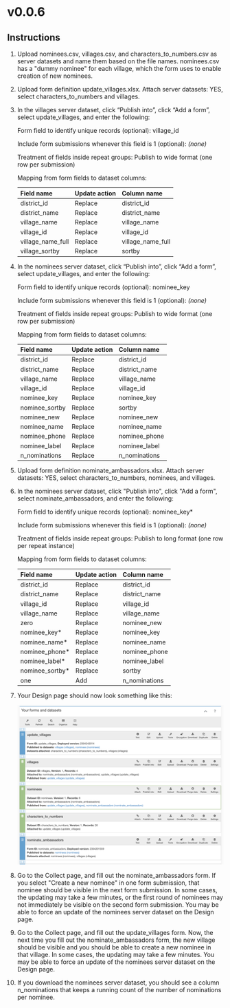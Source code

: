 # v0.0.6

## Instructions

1. Upload nominees.csv, villages.csv, and characters_to_numbers.csv as server datasets and name them based on the file names. nominees.csv has a "dummy nominee" for each village, which the form uses to enable creation of new nominees.
1. Upload form definition update_villages.xlsx. Attach server datasets: YES, select characters_to_numbers and villages.
1. In the villages server dataset, click “Publish into”, click “Add a form”, select update_villages, and enter the following:
    
    Form field to identify unique records (optional): village_id

    Include form submissions whenever this field is 1 (optional): *(none)*
    
    Treatment of fields inside repeat groups: Publish to wide format (one row per submission)
    
    Mapping from form fields to dataset columns:
    
    | Field name | Update action | Column name |
    | --- | --- | --- |
    | district_id | Replace | district_id |
    | district_name | Replace | district_name |
    | village_name | Replace | village_name |
    | village_id | Replace | village_id |
    | village_name_full | Replace | village_name_full |
    | village_sortby | Replace | sortby |

1. In the nominees server dataset, click “Publish into”, click “Add a form”, select update_villages, and enter the following:
    
    Form field to identify unique records (optional): nominee_key
    
    Include form submissions whenever this field is 1 (optional): *(none)*
    
    Treatment of fields inside repeat groups: Publish to wide format (one row per submission)
    
    Mapping from form fields to dataset columns:
    
    | Field name | Update action | Column name |
    | --- | --- | --- |
    | district_id | Replace | district_id |
    | district_name | Replace | district_name |
    | village_name | Replace | village_name |
    | village_id | Replace | village_id |
    | nominee_key | Replace | nominee_key |
    | nominee_sortby | Replace | sortby |
    | nominee_new | Replace | nominee_new |
    | nominee_name | Replace | nominee_name |
    | nominee_phone | Replace | nominee_phone |
    | nominee_label | Replace | nominee_label |
    | n_nominations | Replace | n_nominations |

2. Upload form definition nominate_ambassadors.xlsx. Attach server datasets: YES, select characters_to_numbers, nominees, and villages.
3. In the nominees server dataset, click "Publish into", click "Add a form", select nominate_ambassadors, and enter the following:
    
    Form field to identify unique records (optional): nominee_key*
    
    Include form submissions whenever this field is 1 (optional): *(none)*
    
    Treatment of fields inside repeat groups: Publish to long format (one row per repeat instance)
    
    Mapping from form fields to dataset columns:
    
    | Field name | Update action | Column name |
    | --- | --- | --- |
    | district_id | Replace | district_id |
    | district_name | Replace | district_name |
    | village_id | Replace | village_id |
    | village_name | Replace | village_name |
    | zero | Replace | nominee_new |
    | nominee_key* | Replace | nominee_key |
    | nominee_name* | Replace | nominee_name |
    | nominee_phone* | Replace | nominee_phone |
    | nominee_label* | Replace | nominee_label |
    | nominee_sortby* | Replace | sortby |
    | one | Add | n_nominations |

4. Your Design page should now look something like this:
    
    ![](surveycto_screenshot.png)
    
5. Go to the Collect page, and fill out the nominate_ambassadors form. If you select "Create a new nominee" in one form submission, that nominee should be visible in the next form submission. In some cases, the updating may take a few minutes, or the first round of nominees may not immediately be visible on the second form submission. You may be able to force an update of the nominees server dataset on the Design page.

6. Go to the Collect page, and fill out the update_villages form. Now, the next time you fill out the nominate_ambassadors form, the new village should be visible and you should be able to create a new nominee in that village. In some cases, the updating may take a few minutes. You may be able to force an update of the nominees server dataset on the Design page.

7. If you download the nominees server dataset, you should see a column n_nominations that keeps a running count of the number of nominations per nominee.
